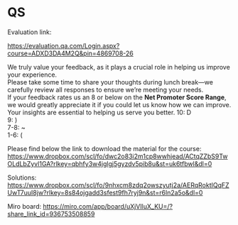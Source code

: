 # QS

Evaluation link:

https://evaluation.qa.com/Login.aspx?course=ADXD3DA4M2Q&pin=4869708-26

We truly value your feedback, as it plays a crucial role in helping us improve your experience.  
Please take some time to share your thoughts during lunch break—we carefully review all responses to ensure we’re meeting your needs.  
If your feedback rates us an 8 or below on the **Net Promoter Score Range**, we would greatly appreciate it if you could let us know how we can improve. Your insights are essential to helping us serve you better. 
10: D  
9:  )  
7-8: ~  
1-6: ( 






Please find below the link to download the material for the course:
https://www.dropbox.com/scl/fo/dwc2o83i2m1cp8wwhjead/ACtqZZbS9TwOLdLbZyvl1GA?rlkey=qbhfy3w4jglgj5gyzdv5pib8u&st=uk6tfbwl&dl=0

Solutions:
https://www.dropbox.com/scl/fo/9nhxcm8zdq2owszyutj2a/AERqRoktIQqFZUwT7uuI8jw?rlkey=8s84ojgadd3sfest9fh7ryj9n&st=r6ln2a5o&dl=0

Miro board:
https://miro.com/app/board/uXjVIluX_KU=/?share_link_id=936753508859
